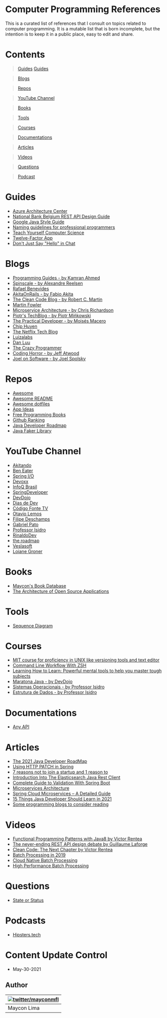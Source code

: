 # Computer Programming References

This is a curated list of references that I consult on topics related to computer programming.
It is a mutable list that is born incomplete, but the intention is to keep it in a public place, easy to edit and share.

# Contents
> [Guides](#Guides)
> <a href="#Guides">Guides</a>

> [Blogs](#Blogs)

> [Repos](#Repos)

> [YouTube Channel](#YouTube-Channel)

> [Books](#Books)

> [Tools](#Tools)

> [Courses](#Courses)

> [Documentations](#Documentations)

> [Articles](#Articles)

> [Videos](#Videos)

> [Questions](#Questions)

> [Podcast](#Podcasts) 

# Guides

- [Azure Architecture Center](https://docs.microsoft.com/pt-br/azure/architecture/)
- [National Bank Belgium REST API Design Guide](https://github.com/NationalBankBelgium/REST-API-Design-Guide/wiki)
- [Google Java Style Guide](https://google.github.io/styleguide/javaguide.html)
- [Naming guidelines for professional programmers](https://hilton.org.uk/presentations/naming-guidelines)
- [Teach Yourself Computer Science](https://teachyourselfcs.com)
- [Twelve-Factor App](https://12factor.net)
- [Don't Just Say "Hello" in Chat](www.nohello.com)

# Blogs

- [Programming Guides - by Kamran Ahmed](https://roadmap.sh/guides)
- [Spinscale - by Alexandre Reelsen](https://spinscale.de/posts/index.html)
- [Rafael Benevides](http://rafabene.com)
- [AkitaOnRails - by Fabio Akita](https://www.akitaonrails.com)
- [The Clean Code Blog - by Robert C. Martin](http://blog.cleancoder.com)
- [Martin Fowler](https://martinfowler.com)
- [Microservice Architecture - by Chris Richardson](https://microservices.io)
- [Piotr's TechBlog - by Piotr Mińkowski](https://piotrminkowski.com)
- [The Practical Developer - by Moisés Macero](https://thepracticaldeveloper.com/home/)
- [Chip Huyen](https://huyenchip.com)
- [The Netflix Tech Blog](https://netflixtechblog.com)
- [Luizalabs](https://medium.com/luizalabs)
- [Dan Luu](https://danluu.com)
- [The Crazy Programmer](https://danluu.com)
- [Coding Horror - by Jeff Atwood](https://blog.codinghorror.com)
- [Joel on Software - by Joel Spolsky](https://www.joelonsoftware.com)

# Repos

- [Awesome](https://github.com/sindresorhus/awesome)
- [Awesome README](https://github.com/matiassingers/awesome-readme)
- [Awesome dotfiles](https://github.com/webpro/awesome-dotfiles)
- [App Ideas](https://github.com/florinpop17/app-ideas)
- [Free Programming Books](https://github.com/EbookFoundation/free-programming-books)
- [Github Ranking](https://github.com/EvanLi/Github-Ranking)
- [Java Developer Roadmap](https://github.com/s4kibs4mi/java-developer-roadmap)
- [Java Faker Library](https://github.com/DiUS/java-faker)

# YouTube Channel

- [Akitando](https://www.youtube.com/user/AkitaOnRails)
- [Ben Eater](https://www.youtube.com/user/eaterbc)
- [Spring I/O](https://www.youtube.com/c/SpringIOConference/featured)
- [Devoxx](https://www.youtube.com/channel/UCCBVCTuk6uJrN3iFV_3vurg)
- [InfoQ Brasil](https://www.youtube.com/c/InfoQBrasil/videos) 
- [SpringDeveloper](https://www.youtube.com/user/SpringSourceDev)
- [DevDojo](https://www.youtube.com/c/DevDojoBrasil/)
- [Dias de Dev](https://www.youtube.com/channel/UCg1nJKjie4vb8FILBbv3F6A)
- [Código Fonte TV](https://www.youtube.com/user/codigofontetv)
- [Otavio Lemos](https://www.youtube.com/user/OtavioALLemos/videos)
- [Filipe Deschamps ](https://www.youtube.com/channel/UCU5JicSrEM5A63jkJ2QvGYw)
- [Gabriel Pato](https://www.youtube.com/channel/UC70YG2WHVxlOJRng4v-CIFQ)
- [Professor Isidro](https://www.youtube.com/c/ProfessorIsidroVamosProgramar/videos)
- [RinaldoDev](https://www.youtube.com/c/RinaldoDev/videos)
- [the roadmap](https://www.youtube.com/c/theroadmap/videos)
- [Veslasoft](https://www.youtube.com/c/FilipeAlvesdef/videos)
- [Loiane Groner](https://www.youtube.com/c/loianegroner)

# Books

- [Maycon's Book Database](https://www.notion.so/48c3e5c764084e81855cdf016ea88435?v=9507c7f9533045e3babad4839669e3f0)
- [The Architecture of Open Source Applications](http://aosabook.org/en/index.html)

# Tools

- [Sequence Diagram](https://sequencediagram.org)

# Courses

- [MIT course for proficiency in UNIX like versioning tools and text editor](https://missing.csail.mit.edu)
- [Command Line Workflow With ZSH](https://commandlinepoweruser.com)
- [Learning How to Learn: Powerful mental tools to help you master tough subjects](https://www.coursera.org/learn/learning-how-to-learn)
- [Maratona Java - by DevDojo ](https://www.youtube.com/watch?v=kkOSweUhGZM&list=PL62G310vn6nHrMr1tFLNOYP_c73m6nAzL)
- [Sistemas Operacionais - by Professor Isidro](https://www.youtube.com/watch?v=KCiNoYifvW8&list=PLjcmNukBom69P1Is-jIjrs9gUlhBPmnZN)
- [Estrutura de Dados - by Professor Isidro](https://www.youtube.com/watch?v=tujIyo7cMds&list=PLjcmNukBom6_nyEVge9stJLdq-bAeDoWx)

# Documentations

- [Any API](https://any-api.com)

# Articles

- [The 2021 Java Developer RoadMap](https://javarevisited.blogspot.com/2019/10/the-java-developer-roadmap.html#axzz6wILksO5p)
- [Using HTTP PATCH in Spring](https://cassiomolin.com/2019/06/10/using-http-patch-in-spring/)
- [7 reasons not to join a startup and 1 reason to](https://huyenchip.com//2021/02/27/why-not-join-a-startup.html)
- [Introduction Into The Elasticsearch Java Rest Client](https://spinscale.de/posts/2020-04-15-introduction-into-the-elasticsearch-java-rest-client.html)
- [Complete Guide to Validation With Spring Boot](https://reflectoring.io/bean-validation-with-spring-boot/)
- [Microservices Architecture](http://progressivecoder.com/microservices-architecture/)
- [Spring Cloud Microservices – A Detailed Guide](http://progressivecoder.com/spring-cloud-microservices-a-detailed-guide/)
- [15 Things Java Developer Should Learn in 2021](https://medium.com/swlh/10-things-java-developer-should-learn-in-2019-5e0cf388e07f)
- [Some programming blogs to consider reading](https://danluu.com/programming-blogs/)

# Videos

- [Functional Programming Patterns with Java8 by Victor Rentea](https://www.youtube.com/watch?v=YnzisJh-ZNI&t=2s)
- [The never-ending REST API design debate by Guillaume Laforge](https://www.youtube.com/watch?v=48azd2VqtP0&list=LL)
- [Clean Code: The Next Chapter by Victor Rentea](https://www.youtube.com/watch?v=wY_CUkU1zfw)
- [Batch Processing in 2019](https://www.youtube.com/watch?v=bhFBtNiZYYY&feature=youtu.be)
- [Cloud Native Batch Processing](https://www.youtube.com/watch?v=1NZVwv1cmMc&feature=youtu.be)
- [High Performance Batch Processing](https://www.youtube.com/watch?v=J6IPlfm7N6w)


# Questions

- [State or Status](https://softwareengineering.stackexchange.com/questions/219351/state-or-status-when-should-a-variable-name-contain-the-word-state-and-w)

# Podcasts

- [Hipsters.tech](https://hipsters.tech)


# Content Update Control
- May-30-2021


## Author

| [![twitter/mayconmfl](https://pbs.twimg.com/profile_images/1278829423387643904/7fEvIvlg_bigger.jpg)](http://twitter.com/mayconmfl "Follow @mayconmfl on Twitter")  |
|---|
| Maycon Lima |